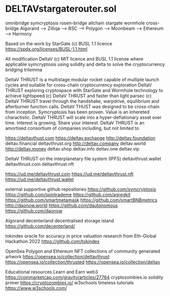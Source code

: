# DELTAVstargaterouter.sol
omnibridge symcryptosis rosen-bridge allchain stargate wormhole cross-bridge
Algorand --> Zilliqa --> BSC --> Polygon --> Moonbeam --> Ethereum --> Harmony

Based on the work by StarGate (c) BUSL 1.1 licence
https://spdx.org/licenses/BUSL-1.1.html

All modification DeltaV (c) MIT licence and BUSL 1.1 license where applicable
symcryptosis using solidity and delta to solve the cryptocurrency bridging trilemma

DeltaV THRUST is a multistage modular rocket capable of multiple launch cycles and suitable for cross-chain cryptocurrency exploration
DeltaV THRUST exploring cryptospace with StarGate and Wormhole technology to achieve lightspeed (c) DeltaV THRUST and faster than light parsec (c) DeltaV THRUST travel through the handshake, warpdrive, equilibrium and afterburner function calls. DeltaV THUST was designed to be cross-chain from inception. Symcryptosis has been proven. Value is an inhereted charactistic. DeltaV THRUST will scale into a hyper-deflationary asset over time. Interest is growing. Share your interest. DeltaV THRUST is an amortised consortium of companies including, but not limited to

https://deltavthust.com
https://deltav.exchange
http://deltav.foundation
deltav.financial
deltavthrust.org
http://deltav.company
deltav.world
http://deltav.money
deltav.shop
deltav.info
deltav.one
deltav.vip

DeltaV THRUST on the interplanetary file system (IPFS)
deltavthrust.wallet
deltavthrust.coin
deltavthrust.nft

https://ud.me/deltavthrust.coin
https://ud.me/deltavthrust.nft
https://ud.me/deltavthrust.wallet

external supportive github repositories
https://github.com/symcryptosis
https://github.com/spintrademe
https://github.com/agregkit
https://github.com/smartmetamask
https://github.com/smartBNBmetrics
http://daonow.world
https://github.com/dautonomous
https://github.com/daonow


Algorand decenterland decentralised storage island
https://github.com/decenterland/

tokindex oracle for accuracy in price valuation research from Eth-Global Hackathon 2022
https://github.com/tokindex

OpenSea Polygon and Ethereum NFT collections of community generated artwork
https://opensea.io/collection/deltavthrust
https://opensea.io/collection/thrusted
https://opensea.io/collection/deltav


Educational resources
Learn and Earn web3
https://coinmarketcap.com/gravity/articles/27764
cryptozombies.io solidity primer
https://cryptozombies.io/
w3schools timeless tutorials
https://www.w3schools.com/

